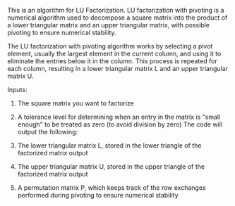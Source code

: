 This is an algorithm for LU Factorization. LU factorization with pivoting is a numerical algorithm used to decompose a square matrix into the product of a lower triangular matrix and an upper triangular matrix, with possible pivoting to ensure numerical stability.

The LU factorization with pivoting algorithm works by selecting a pivot element, usually the largest element in the current column, and using it to eliminate the entries below it in the column. This process is repeated for each column, resulting in a lower triangular matrix L and an upper triangular matrix U.

Inputs:

1. The square matrix you want to factorize
2. A tolerance level for determining when an entry in the matrix is "small enough" to be treated as zero (to avoid division by zero)
The code will output the following:

1. The lower triangular matrix L, stored in the lower triangle of the factorized matrix output
2. The upper triangular matrix U, stored in the upper triangle of the factorized matrix output
3. A permutation matrix P, which keeps track of the row exchanges performed during pivoting to ensure numerical stability
